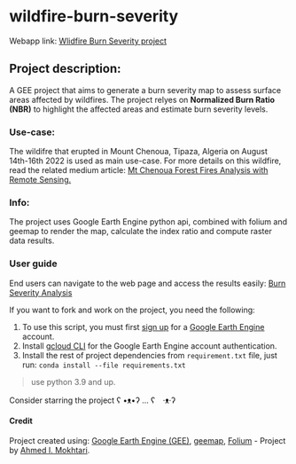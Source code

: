 # wildfire-burn-severity
Webapp link: [Wlidfire Burn Severity project](https://indigowizard.github.io/wildfire-burn-severity/webmap.html)

## Project description:
A GEE project that aims to generate a burn severity map to assess surface areas affected by wildfires. The project relyes on **Normalized Burn Ratio (NBR)** to highlight the affected areas and estimate burn severity levels.

### Use-case:
The wildifre that erupted in Mount Chenoua, Tipaza, Algeria on August 14th-16th 2022 is used as main use-case.
For more details on this wildfire, read the related medium article: [Mt Chenoua Forest Fires Analysis with Remote Sensing.](https://medium.com/@Indigo.Wizard/mt-chenoua-forest-fires-analysis-with-remote-sensing-614681f468e9)

### Info:
The project uses Google Earth Engine python api, combined with folium and geemap to render the map, calculate the index ratio and compute raster data results.

### User guide
End users can navigate to the web page and access the results easily: [Burn Severity Analysis](https://indigowizard.github.io/wildfire-burn-severity/webmap.html)

If you want to fork and work on the project, you need the following:

1. To use this script, you must first [sign up](https://earthengine.google.com/signup/) for a [Google Earth Engine](https://earthengine.google.com/) account.
2. Install [gcloud CLI](https://cloud.google.com/cli) for the Google Earth Engine account authentication.
3. Install the rest of project dependencies from `requirement.txt` file, just run:
`conda install --file requirements.txt`
> use python 3.9 and up.

Consider starring the project ʕ •ᴥ•ʔ ... ʕ　·ᴥ·ʔ

#### Credit
Project created using: [Google Earth Engine (GEE)](https://github.com/google/earthengine-api), [geemap](https://github.com/giswqs/geemap), [Folium](https://github.com/python-visualization/folium) - Project by [Ahmed I. Mokhtari](https://www.linkedin.com/in/ahmed-islem-mokhtari/).